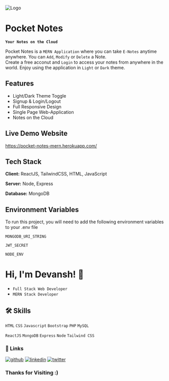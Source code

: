 ![Logo](https://i.postimg.cc/hPt7L0kq/logo192.png)

# Pocket Notes

**`Your Notes on the Cloud`**

Pocket Notes is a `MERN Application` where you can take `E-Notes` anytime anywhere. You can `Add`, `Modify` or `Delete` a Note.  
 Create a free acconut and `Login` to access your notes from anywhere in the world. Enjoy using the application in `Light` or `Dark` theme.

## Features

- Light/Dark Theme Toggle
- Signup & Login/Logout
- Full Responsive Design
- Single Page Web-Application
- Notes on the Cloud

## Live Demo Website

https://pocket-notes-mern.herokuapp.com/

## Tech Stack

**Client:** ReactJS, TailwindCSS, HTML, JavaScript

**Server:** Node, Express

**Database:** MongoDB

## Environment Variables

To run this project, you will need to add the following environment variables to your .env file

`MONGODB_URI_STRING`

`JWT_SECRET`

`NODE_ENV`

# Hi, I'm Devansh! 👋

- `Full Stack Web Developer`
- `MERN Stack Developer`

## 🛠 Skills

`HTML` `CSS` `Javascript` `Bootstrap` `PHP` `MySQL`

`ReactJS` `MongoDB` `Express` `Node` `Tailwind CSS`

### 🔗 Links

[![github](https://img.shields.io/badge/github-000?style=for-the-badge&logo=github&logoColor=white)](https://github.com/devanshdsoni/)
[![linkedin](https://img.shields.io/badge/linkedin-0A66C2?style=for-the-badge&logo=linkedin&logoColor=white)](https://www.linkedin.com/in/devanshdsoni/)
[![twitter](https://img.shields.io/badge/twitter-1DA1F2?style=for-the-badge&logo=twitter&logoColor=white)](https://twitter.com/devanshdsoni)

### **Thanks for Visiting :)**
